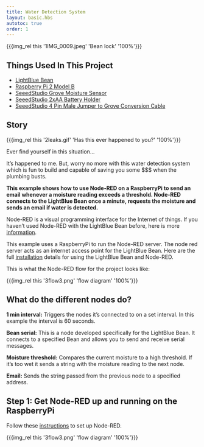 ```yaml
---
title: Water Detection System
layout: basic.hbs
autotoc: true
order: 1
---
```


{{{img_rel this '1IMG_0009.jpeg' 'Bean lock' '100%'}}}

## Things Used In This Project

* [LightBlue Bean](https://punchthrough.com/bean/buy/)
* [Raspberry Pi 2 Model B](http://www.adafruit.com/product/2358)
* [SeeedStudio Grove Moisture Sensor](http://www.seeedstudio.com/depot/Grove-Moisture-Sensor-p-955.html)
* [	SeeedStudio 2xAA Battery Holder](http://www.seeedstudio.com/depot/2xAA-Battery-Holder-p-1109.html)
* [SeeedStudio 4 Pin Male Jumper to Grove Conversion Cable](http://www.seeedstudio.com/depot/Grove-4-pin-Male-Jumper-to-Grove-4-pin-Conversion-Cable-5-PCs-per-Pack-p-1565.html)

## Story

{{{img_rel this '2leaks.gif' 'Has this ever happened to you?' '100%'}}}

Ever find yourself in this situation…

It’s happened to me. But, worry no more with this water detection system which is fun to build and capable of saving you some $$$ when the plumbing busts.

**This example shows how to use Node-RED on a RaspberryPi to send an email whenever a moisture reading exceeds a threshold. Node-RED connects to the LightBlue Bean once a minute, requests the moisture and sends an email if water is detected.**

Node-RED is a visual programming interface for the Internet of things. If you haven’t used Node-RED with the LightBlue Bean before, here is more [information](http://punchthrough.com/bean/node-red/).

This example uses a RaspberryPi to run the Node-RED server. The node red server acts as an internet access point for the LightBlue Bean. Here are the full [installation](https://punchthrough.com/bean/guides/node-red/installation/) details for using the LightBlue Bean and Node-RED.

This is what the Node-RED flow for the project looks like:

{{{img_rel this '3flow3.png' 'flow diagram' '100%'}}}

## What do the different nodes do?

**1 min interval:** Triggers the nodes it’s connected to on a set interval. In this example the interval is 60 seconds.

**Bean serial:** This is a node developed specifically for the LightBlue Bean. It connects to a specified Bean and allows you to send and receive serial messages.

**Moisture threshold:** Compares the current moisture to a high threshold. If it’s too wet it sends a string with the moisture reading to the next node.

**Email:** Sends the string passed from the previous node to a specified address.

## Step 1: Get Node-RED up and running on the RaspberryPi

Follow these [instructions](instructions) to set up Node-RED.

{{{img_rel this '3flow3.png' 'flow diagram' '100%'}}}

